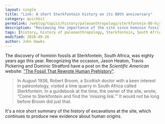 ```yaml
---
layout: single
title: "Link: A short Sterkfontein history on its 80th anniversary"
category: quickbit
permalink: /weblog/topics/history/paleoanthropology/sterkfontein-80-history-2016.html
description: "Reviewing the importance of the site since hominin fossils were discovered there in 1936"
tags: [history, history of paleoanthropology, Sterkfontein, South Africa]
modified: 2016-09-26
author: John Hawks
---
```




The discovery of hominin fossils at Sterkfontein, South Africa, was eighty years ago this year. Recognizing the occasion, Jason Heaton, Travis Pickering and Dominic Stratford have a post on the <em>Scientific American</em> website: <a href="http://blogs.scientificamerican.com/guest-blog/the-fossil-that-rewrote-human-prehistory/">"The Fossil That Rewrote Human Prehistory"</a>.

<blockquote>In August 1936, Robert Broom, a Scottish doctor with a keen interest in paleontology, visited a lime quarry in South Africa called Sterkfontein. In a guidebook at the time, the owner of the site, wrote, “Come to Sterkfontein and find the ‘missing link.’” It would not be long before Broom did just that.</blockquote>

It's a nice short summary of the history of excavations at the site, which continues to produce new evidence about human origins.
